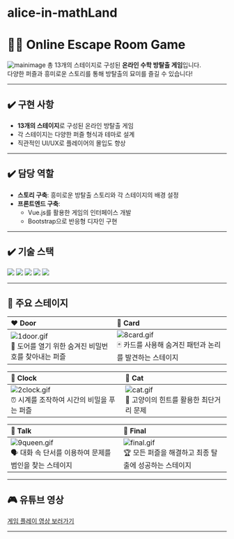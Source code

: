 # alice-in-mathLand

# 🕵️‍♂️ Online Escape Room Game
![mainimage](https://github.com/user-attachments/assets/b082286d-934d-48c5-a34f-0c48dee0ccb4)
총 13개의 스테이지로 구성된 **온라인 수학 방탈출 게임**입니다. <br>
다양한 퍼즐과 흥미로운 스토리를 통해 방탈출의 묘미를 즐길 수 있습니다!


---

## ✔️ 구현 사항

- **13개의 스테이지**로 구성된 온라인 방탈출 게임
- 각 스테이지는 다양한 퍼즐 형식과 테마로 설계
- 직관적인 UI/UX로 플레이어의 몰입도 향상

---

## ✔️ 담당 역할

- **스토리 구축**: 흥미로운 방탈출 스토리와 각 스테이지의 배경 설정
- **프론트엔드 구축**: 
  - Vue.js를 활용한 게임의 인터페이스 개발
  - Bootstrap으로 반응형 디자인 구현

---

## ✔️ 기술 스택

<p>
<img src="https://img.shields.io/badge/html5-E34F26?style=for-the-badge&logo=html5&logoColor=white">
<img src="https://img.shields.io/badge/css-1572B6?style=for-the-badge&logo=css3&logoColor=white">
<img src="https://img.shields.io/badge/javascript-F7DF1E?style=for-the-badge&logo=javascript&logoColor=black">
<img src="https://img.shields.io/badge/jquery-0769AD?style=for-the-badge&logo=jquery&logoColor=white">
<img src="https://img.shields.io/badge/vue.js-4FC08D?style=for-the-badge&logo=vue.js&logoColor=white">
</p>

---

## 🌟 주요 스테이지

| **❤️ Door** | **🧡 Card** |
|:------------|:-----------|
| ![1door.gif](images/1door.gif)  <br>🔑 도어를 열기 위한 숨겨진 비밀번호를 찾아내는 퍼즐 | ![8card.gif](images/8card.gif)  <br>🃏 카드를 사용해 숨겨진 패턴과 논리를 발견하는 스테이지 |

| **💜 Clock** | **💚 Cat** |
|:-------------|:----------|
| ![2clock.gif](images/2clock.gif)  <br>⏰ 시계를 조작하여 시간의 비밀을 푸는 퍼즐 | ![cat.gif](images/cat.gif)  <br>🐾 고양이의 힌트를 활용한 최단거리 문제 |

| **💛 Talk** | **💚 Final** |
|:------------|:------------|
| ![9queen.gif](images/9queen.gif)  <br>🗣️ 대화 속 단서를 이용하여 문제를 범인을 찾는 스테이지 | ![final.gif](images/final.gif)  <br>🏆 모든 퍼즐을 해결하고 최종 탈출에 성공하는 스테이지 |


---

## 🎮 유튜브 영상

[게임 플레이 영상 보러가기](https://www.youtube.com/watch?v=bX1xGlFm-a8)

---
